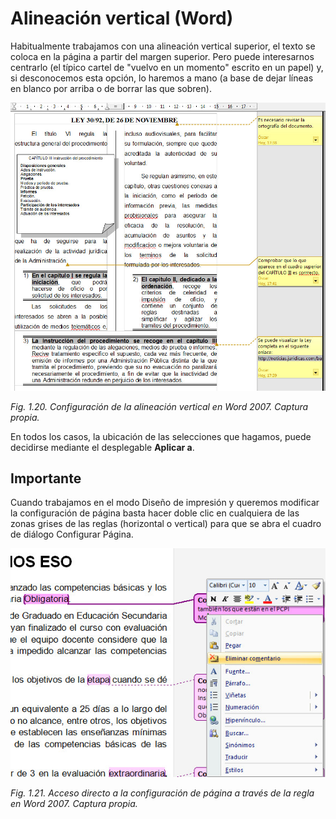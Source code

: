# Alineación vertical (Word)

Habitualmente trabajamos con una alineación vertical superior, el texto se coloca en la página a partir del margen superior. Pero puede interesarnos centrarlo (el típico cartel de "vuelvo en un momento" escrito en un papel) y, si desconocemos esta opción, lo haremos a mano (a base de dejar líneas en blanco por arriba o de borrar las que sobren).


![](img/Imagen_17.jpg)


_Fig. 1.20. Configuración de la alineación vertical en Word 2007. Captura propia._

En todos los casos, la ubicación de las selecciones que hagamos, puede decidirse mediante el desplegable **Aplicar a**.

## Importante

Cuando trabajamos en el modo Diseño de impresión y queremos modificar la configuración de página basta hacer doble clic en cualquiera de las zonas grises de las reglas (horizontal o vertical) para que se abra el cuadro de diálogo Configurar Página.


![](img/Imagen_18.jpg)


_Fig. 1.21. Acceso directo a la configuración de página a través de la regla en Word 2007. Captura propia._